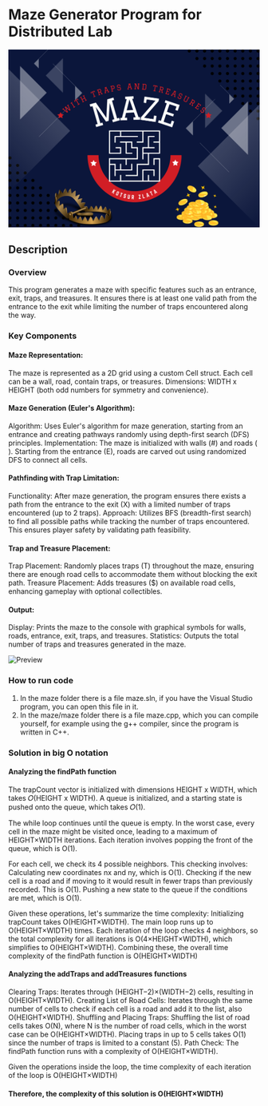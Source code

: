 # Maze Generator Program for Distributed Lab
![Logo](https://github.com/wolfarkaa/maze/blob/main/img/logo.png)
## Description
### Overview
This program generates a maze with specific features such as an entrance, exit, traps, and treasures. It ensures there is at least one valid path from the entrance to the exit while limiting the number of traps encountered along the way.

### Key Components
#### Maze Representation:
The maze is represented as a 2D grid using a custom Cell struct. Each cell can be a wall, road, contain traps, or treasures.
Dimensions: WIDTH x HEIGHT (both odd numbers for symmetry and convenience).
#### Maze Generation (Euler's Algorithm):
Algorithm: Uses Euler's algorithm for maze generation, starting from an entrance and creating pathways randomly using depth-first search (DFS) principles.
Implementation: The maze is initialized with walls (#) and roads ( ). Starting from the entrance (E), roads are carved out using randomized DFS to connect all cells.
#### Pathfinding with Trap Limitation:
Functionality: After maze generation, the program ensures there exists a path from the entrance to the exit (X) with a limited number of traps encountered (up to 2 traps).
Approach: Utilizes BFS (breadth-first search) to find all possible paths while tracking the number of traps encountered. This ensures player safety by validating path feasibility.
#### Trap and Treasure Placement:
Trap Placement: Randomly places traps (T) throughout the maze, ensuring there are enough road cells to accommodate them without blocking the exit path.
Treasure Placement: Adds treasures ($) on available road cells, enhancing gameplay with optional collectibles.
#### Output:
Display: Prints the maze to the console with graphical symbols for walls, roads, entrance, exit, traps, and treasures.
Statistics: Outputs the total number of traps and treasures generated in the maze.

![Preview](https://github.com/wolfarkaa/maze/blob/main/img/preview.png)

### How to run code

1) In the maze folder there is a file maze.sln, if you have the Visual Studio program, you can open this file in it.
2) In the maze/maze folder there is a file maze.cpp, which you can compile yourself, for example using the g++ compiler, since the program is written in C++.

### Solution in big O notation

#### Analyzing the findPath function

The trapCount vector is initialized with dimensions HEIGHT x WIDTH, which takes 𝑂(HEIGHT x WIDTH).
A queue is initialized, and a starting state is pushed onto the queue, which takes 𝑂(1).

The while loop continues until the queue is empty. In the worst case, every cell in the maze might be visited once, leading to a maximum of HEIGHT×WIDTH iterations.
Each iteration involves popping the front of the queue, which is O(1).

For each cell, we check its 4 possible neighbors. This checking involves:
Calculating new coordinates nx and ny, which is O(1).
Checking if the new cell is a road and if moving to it would result in fewer traps than previously recorded. This is O(1).
Pushing a new state to the queue if the conditions are met, which is O(1).

Given these operations, let's summarize the time complexity:
Initializing trapCount takes O(HEIGHT×WIDTH).
The main loop runs up to O(HEIGHT×WIDTH) times.
Each iteration of the loop checks 4 neighbors, so the total complexity for all iterations is O(4×HEIGHT×WIDTH), which simplifies to O(HEIGHT×WIDTH).
Combining these, the overall time complexity of the findPath function is O(HEIGHT×WIDTH)

#### Analyzing the addTraps and addTreasures functions

Clearing Traps:
Iterates through (HEIGHT−2)×(WIDTH−2) cells, resulting in O(HEIGHT×WIDTH).
Creating List of Road Cells:
Iterates through the same number of cells to check if each cell is a road and add it to the list, also O(HEIGHT×WIDTH).
Shuffling and Placing Traps:
Shuffling the list of road cells takes O(N), where N is the number of road cells, which in the worst case can be O(HEIGHT×WIDTH).
Placing traps in up to 5 cells takes O(1) since the number of traps is limited to a constant (5).
Path Check:
The findPath function runs with a complexity of O(HEIGHT×WIDTH).

Given the operations inside the loop, the time complexity of each iteration of the loop is O(HEIGHT×WIDTH)

#### Therefore, the complexity of this solution is O(HEIGHT×WIDTH)



